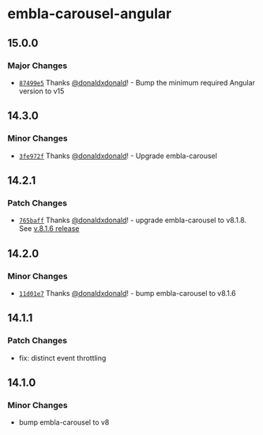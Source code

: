 # embla-carousel-angular

## 15.0.0

### Major Changes

- [`87499e5`](https://github.com/donaldxdonald/embla-carousel-angular/commit/87499e5e798d30f959d6a64a13b726c2cc91c4e5) Thanks [@donaldxdonald](https://github.com/donaldxdonald)! - Bump the minimum required Angular version to v15

## 14.3.0

### Minor Changes

- [`3fe972f`](https://github.com/donaldxdonald/embla-carousel-angular/commit/3fe972f64e212f8a5e05bba8cade5bd0710562bd) Thanks [@donaldxdonald](https://github.com/donaldxdonald)! - Upgrade embla-carousel

## 14.2.1

### Patch Changes

- [`765baff`](https://github.com/donaldxdonald/embla-carousel-angular/commit/765baff86fd598807865c9f60abfc8d8e19657a0) Thanks [@donaldxdonald](https://github.com/donaldxdonald)! - upgrade embla-carousel to v8.1.8. See [v.8.1.6 release](https://github.com/davidjerleke/embla-carousel/releases/tag/v8.1.6)

## 14.2.0

### Minor Changes

- [`11d01e7`](https://github.com/donaldxdonald/embla-carousel-angular/commit/11d01e7db9d6cc7c976c7f925b4e060a1b34ff0f) Thanks [@donaldxdonald](https://github.com/donaldxdonald)! - bump embla-carousel to v8.1.6

## 14.1.1

### Patch Changes

- fix: distinct event throttling

## 14.1.0

### Minor Changes

- bump embla-carousel to v8
